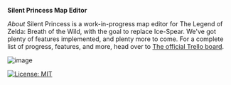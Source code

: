 **Silent Princess Map Editor**

*About*
Silent Princess is a work-in-progress map editor for The Legend of Zelda: Breath of the Wild, with the goal to replace Ice-Spear. We've got plenty of features implemented, and plenty more to come. For a complete list of progress, features, and more, head over to [The official Trello board](https://trello.com/invite/b/85fAU8KF/ef9cc53455825d7fce6ef93e781335fd/mapeditor-ideas-progress).


![image](https://user-images.githubusercontent.com/60116462/130690099-ddb4f859-27c7-48b9-8700-857d194cdfdc.png)






[![License: MIT](https://img.shields.io/badge/License-MIT-yellow.svg)](https://opensource.org/licenses/MIT)















